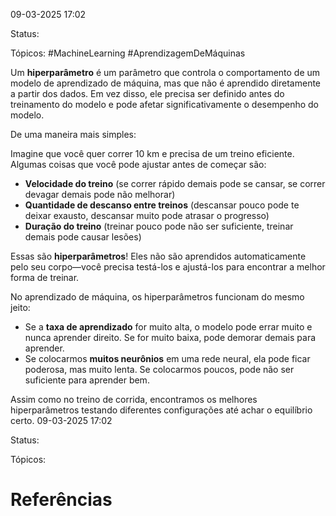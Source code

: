 09-03-2025 17:02

Status:

Tópicos: #MachineLearning #AprendizagemDeMáquinas 

Um **hiperparâmetro** é um parâmetro que controla o comportamento de um modelo de aprendizado de máquina, mas que não é aprendido diretamente a partir dos dados. Em vez disso, ele precisa ser definido antes do treinamento do modelo e pode afetar significativamente o desempenho do modelo.

De uma maneira mais simples:

Imagine que você quer correr 10 km e precisa de um treino eficiente. Algumas coisas que você pode ajustar antes de começar são:

- **Velocidade do treino** (se correr rápido demais pode se cansar, se correr devagar demais pode não melhorar)
- **Quantidade de descanso entre treinos** (descansar pouco pode te deixar exausto, descansar muito pode atrasar o progresso)
- **Duração do treino** (treinar pouco pode não ser suficiente, treinar demais pode causar lesões)

Essas são **hiperparâmetros**! Eles não são aprendidos automaticamente pelo seu corpo—você precisa testá-los e ajustá-los para encontrar a melhor forma de treinar.

No aprendizado de máquina, os hiperparâmetros funcionam do mesmo jeito:

- Se a **taxa de aprendizado** for muito alta, o modelo pode errar muito e nunca aprender direito. Se for muito baixa, pode demorar demais para aprender.
- Se colocarmos **muitos neurônios** em uma rede neural, ela pode ficar poderosa, mas muito lenta. Se colocarmos poucos, pode não ser suficiente para aprender bem.

Assim como no treino de corrida, encontramos os melhores hiperparâmetros testando diferentes configurações até achar o equilíbrio certo.
09-03-2025 17:02

Status:

Tópicos:



# Referências

